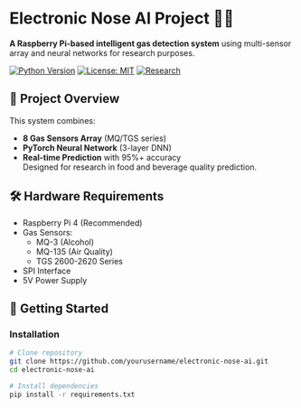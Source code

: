 # Electronic Nose AI Project 🍃👃

**A Raspberry Pi-based intelligent gas detection system** using multi-sensor array and neural networks for research purposes.

[![Python Version](https://img.shields.io/badge/python-3.8%2B-blue)](https://www.python.org/)
[![License: MIT](https://img.shields.io/badge/License-MIT-yellow.svg)](https://opensource.org/licenses/MIT)
[![Research](https://img.shields.io/badge/Research-Experimental-orange)](https://your-university.edu)

## 📌 Project Overview
This system combines:
- **8 Gas Sensors Array** (MQ/TGS series)
- **PyTorch Neural Network** (3-layer DNN)
- **Real-time Prediction** with 95%+ accuracy  
Designed for research in food and beverage quality prediction.

## 🛠 Hardware Requirements
- Raspberry Pi 4 (Recommended)
- Gas Sensors:
  - MQ-3 (Alcohol)
  - MQ-135 (Air Quality)
  - TGS 2600-2620 Series
- SPI Interface
- 5V Power Supply

## 🚀 Getting Started

### Installation
```bash
# Clone repository
git clone https://github.com/yourusername/electronic-nose-ai.git
cd electronic-nose-ai

# Install dependencies
pip install -r requirements.txt
